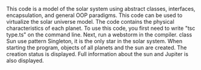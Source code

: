 
This code is a model of the solar system using abstract classes, interfaces, encapsulation, and general OOP paradigms. This code can be used to virtualize the solar universe model. The code contains the physical characteristics of each planet.
To use this code, you first need to write "tsc type.ts" on the command line. Next, run a webstorm in the compiler.
class Sun use pattern Singleton, it is the only star in the solar system.
When starting the program, objects of all planets and the sun are created. The creation status is displayed. Full information about the sun and Jupiter is also displayed.
